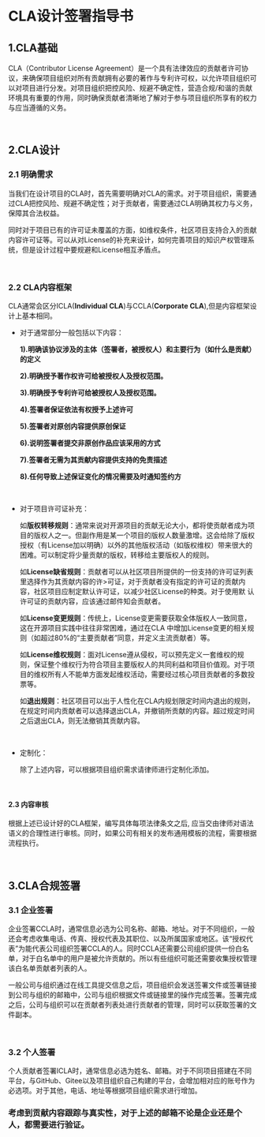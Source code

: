 # CLA设计签署指导书

## 1.CLA基础
CLA（Contributor License Agreement）是一个具有法律效应的贡献者许可协议，来确保项目组织对所有贡献拥有必要的著作与专利许可权，以允许项目组织可以对项目进行分发。对项目组织把控风险、规避不确定性，营造合规/和谐的贡献环境具有重要的作用，同时确保贡献者清晰地了解对于参与项目组织所享有的权力与应当遵循的义务。

&nbsp;    

## 2.CLA设计
### 2.1 明确需求
当我们在设计项目的CLA时，首先需要明确对CLA的需求。对于项目组织，需要通过CLA把控风险、规避不确定性；对于贡献者，需要通过CLA明确其权力与义务，保障其合法权益。
    
同时对于项目已有的许可证未覆盖的方面，如维权条件，社区项目支持合入的贡献内容许可证等。可以从对License的补充来设计，如何完善项目的知识产权管理系统，但是设计过程中要规避和License相互矛盾点。

&nbsp;    

### 2.2 CLA内容框架
CLA通常会区分ICLA(**Individual CLA**)与CCLA(**Corporate CLA**),但是内容框架设计上基本相同。

- 对于通常部分一般包括以下内容：

    **1).明确该协议涉及的主体（签署者，被授权人）和主要行为（如什么是贡献）的定义**
    
    **2).明确授予著作权许可给被授权人及授权范围。**
    
    **3).明确授予专利许可给被授权人及授权范围。**
    
    **4).签署者保证依法有权授予上述许可**
    
    **5).签署者对原创内容提供原创保证**
    
    **6).说明签署者提交非原创作品应该采用的方式**
    
    **7).签署者无需为其贡献内容提供支持的免责描述**
   
    **8).任何导致上述保证变化的情况需要及时通知签约方**

&nbsp;    

- 对于项目许可证补充：

    如**版权转移规则**：通常来说对开源项目的贡献无论大小，都将使贡献者成为项目的版权人之一。但副作用是某一个项目的版权人数量激增。这会给除了版权授权（有License加以明确）以外的其他版权活动（如版权维权）带来很大的困难。可以制定将少量贡献的版权，转移给主要版权人的规则。

    如**License缺省规则**：贡献者可以从社区项目所提供的一份支持的许可证列表里选择作为其贡献内容的许>可证，对于贡献者没有指定的许可证的贡献内容，社区项目应制定默认许可证，以减少社区License的种类。对于使用默
认许可证的贡献内容，应该通过邮件知会贡献者。

    如**License变更规则**：传统上，License变更需要获取全体版权人一致同意，这在开源项目实践中往往非常困难，通过在CLA 中增加License变更的相关规则（如超过80%的“主要贡献者”同意，并定义主流贡献者）等。

    如**License维权规则**：面对License遵从侵权，可以预先定义一套维权的规则，保证整个维权行为符合项目主要版权人的共同利益和项目价值观。对于项目的维权所有人不能单方面发起维权活动，需要经过核心项目贡献者的多数投票等。

    如**退出规则**：社区项目可以出于人性化在CLA内规划限定时间内退出的规则，在规定时间内贡献者可以选择退出CLA，并撤销所贡献的内容。超过规定时间之后退出CLA，则无法撤销其贡献内容。


&nbsp;

- 定制化：
    
    除了上述内容，可以根据项目组织需求请律师进行定制化添加。

&nbsp;  

#### 2.3 内容审核
根据上述已设计好的CLA框架，编写具体每项法律条文之后, 应当交由律师对语法语义的合理性进行审核。同时，如果公司有相关的发布通用模板的流程，需要根据流程执行。

&nbsp;    

## 3.CLA合规签署

### 3.1 企业签署
企业签署CCLA时，通常信息必选为公司名称、邮箱、地址。对于不同组织，一般还会考虑收集电话、传真、授权代表及其职位、以及所属国家或地区。该“授权代表”为能代表公司组织签署CCLA的人。同时CCLA还需要公司组织提供一份白名单，对于白名单中的用户是被允许贡献的。所以有些组织可能还需要收集授权管理该白名单贡献者列表的人。

一般公司与组织通过在线工具提交信息之后，项目组织会发送签署文件或签署链接到公司与组织的邮箱中，公司与组织根据文件或链接里的操作完成签署。签署完成之后，公司与组织可以在贡献者列表处进行贡献者的管理，同时可以获取签署的文件副本。

&nbsp;    

### 3.2 个人签署             
个人贡献者签署ICLA时，通常信息必选为姓名、邮箱。对于不同项目搭建在不同平台，与GitHub、Gitee以及项目组织自己构建的平台，会增加相对应的账号作为必选项。对于其他，电话、地址等根据项目组织需求进行增加。



### 考虑到贡献内容跟踪与真实性，对于上述的邮箱不论是企业还是个人，都需要进行验证。

